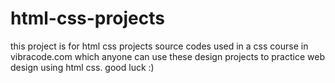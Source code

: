 # html-css-projects
this project is for html css projects source codes used in a css course in vibracode.com which anyone can use these design projects to practice web design using html css. good luck :)
